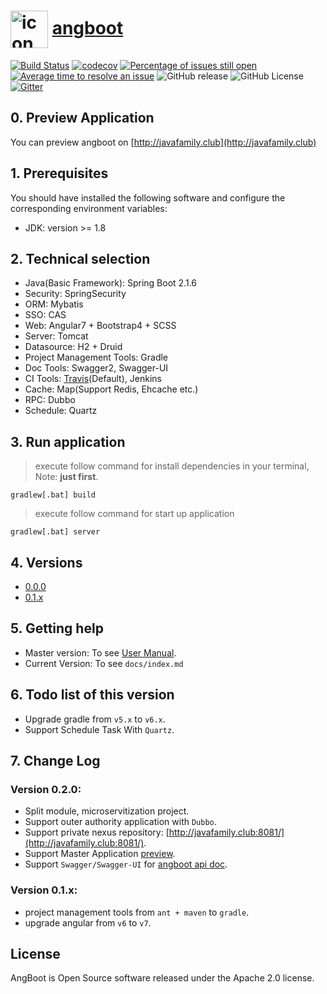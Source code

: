 # <a href="https://dreamli1314.github.io/angboot/"><img width="60px" align="center" src="https://raw.githubusercontent.com/DreamLi1314/angboot/master/client/web/src/favicon.ico" alt="icon"/></a> [angboot](https://dreamli1314.github.io/angboot/) 
[![Build Status](https://travis-ci.org/DreamLi1314/angboot.svg?branch=0.2.1)](https://travis-ci.org/DreamLi1314/angboot)
[![codecov](https://codecov.io/gh/DreamLi1314/angboot/branch/master/graph/badge.svg)](https://codecov.io/gh/DreamLi1314/angboot)
[![Percentage of issues still open](http://isitmaintained.com/badge/open/dreamli1314/angboot.svg)](http://isitmaintained.com/project/dreamli1314/angboot "Percentage of issues still open")
[![Average time to resolve an issue](http://isitmaintained.com/badge/resolution/dreamli1314/angboot.svg)](http://isitmaintained.com/project/dreamli1314/angboot "Average time to resolve an issue")
![GitHub release](https://img.shields.io/github/release-pre/dreamli1314/angboot)
![GitHub License](https://img.shields.io/github/license/dreamli1314/angboot)
[![Gitter](https://badges.gitter.im/Angboot/Angboot.svg)](https://gitter.im/Angboot/Angboot?utm_source=badge&utm_medium=badge&utm_campaign=pr-badge)

## 0. Preview Application
You can preview angboot on [http://javafamily.club](http://javafamily.club)

## 1. Prerequisites
You should have installed the following software and configure the corresponding environment variables:

* JDK: version >= 1.8

## 2. Technical selection
* Java(Basic Framework): Spring Boot 2.1.6
* Security: SpringSecurity
* ORM: Mybatis
* SSO: CAS
* Web: Angular7 + Bootstrap4 + SCSS
* Server: Tomcat
* Datasource: H2 + Druid
* Project Management Tools: Gradle
* Doc Tools: Swagger2, Swagger-UI
* CI Tools: [Travis](https://travis-ci.org/DreamLi1314/angboot)(Default), Jenkins
* Cache: Map(Support Redis, Ehcache etc.)
* RPC: Dubbo
* Schedule: Quartz

## 3. Run application
> execute follow command for install dependencies in your terminal, Note: **just first**.
```
gradlew[.bat] build
```
> execute follow command for start up application
```
gradlew[.bat] server
```

## 4. Versions
* [0.0.0](https://github.com/DreamLi1314/angboot/tree/0.0.0)
* [0.1.x](https://github.com/DreamLi1314/angboot/tree/0.1.x)

## 5. Getting help
* Master version: To see [User Manual](https://dreamli1314.github.io/angboot/).
* Current Version: To see `docs/index.md`

## 6. Todo list of this version
* Upgrade gradle from `v5.x` to `v6.x`.
* Support Schedule Task With `Quartz`.

## 7. Change Log
### Version 0.2.0:
* Split module, microservitization project.
* Support outer authority application with `Dubbo`.
* Support private nexus repository: [http://javafamily.club:8081/](http://javafamily.club:8081/).
* Support Master Application [preview](http://javafamily.club/).
* Support `Swagger/Swagger-UI` for [angboot api doc](http://javafamily.club/swagger-ui.html).

### Version 0.1.x:
* project management tools from `ant + maven` to `gradle`.
* upgrade angular from `v6` to `v7`.

## License
AngBoot is Open Source software released under the Apache 2.0 license.
